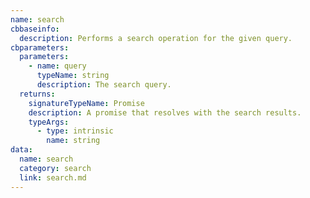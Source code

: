 ```yaml
---
name: search
cbbaseinfo:
  description: Performs a search operation for the given query.
cbparameters:
  parameters:
    - name: query
      typeName: string
      description: The search query.
  returns:
    signatureTypeName: Promise
    description: A promise that resolves with the search results.
    typeArgs:
      - type: intrinsic
        name: string
data:
  name: search
  category: search
  link: search.md
---
```

<CBBaseInfo/> 
 <CBParameters/>